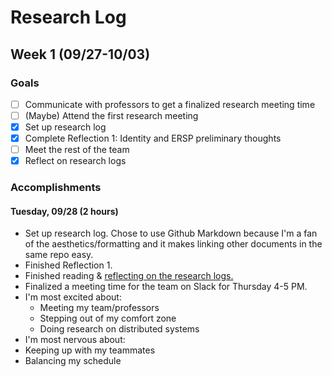 # Research Log

## Week 1 (09/27-10/03)

### Goals

- [ ] Communicate with professors to get a finalized research meeting time
- [ ] (Maybe) Attend the first research meeting
- [x] Set up research log
- [x] Complete Reflection 1: Identity and ERSP preliminary thoughts
- [ ] Meet the rest of the team
- [x] Reflect on research logs

### Accomplishments

#### Tuesday, 09/28 (2 hours)

- Set up research log. Chose to use Github Markdown because I'm a fan of the aesthetics/formatting and it makes linking other documents in the same repo easy.
- Finished Reflection 1.
- Finished reading & [reflecting on the research logs.](/LOG_REFLECTIONS.md)
- Finalized a meeting time for the team on Slack for Thursday 4-5 PM.
- I'm most excited about:
  - Meeting my team/professors
  - Stepping out of my comfort zone
  - Doing research on distributed systems
 - I'm most nervous about:
  - Keeping up with my teammates
  - Balancing my schedule
